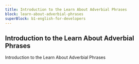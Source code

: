 ```yaml
---
title: Introduction to the Learn About Adverbial Phrases
block: learn-about-adverbial-phrases
superBlock: b1-english-for-developers
---
```


## Introduction to the Learn About Adverbial Phrases

Introduction to the Learn About Adverbial Phrases

